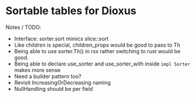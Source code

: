# Sortable tables for Dioxus

Notes / TODO:
- Interface: sorter.sort mimics slice::sort
- Like children is special, children_props would be good to pass to Th
- Being able to use sorter.Th() in rsx rather switching to rust would be good.
- Being able to declare use_sorter and use_sorter_with inside `impl Sorter` makes more sense
- Need a builder pattern too?
- Revisit IncreasingOrDecreasing naming
- NullHandling should be per field
